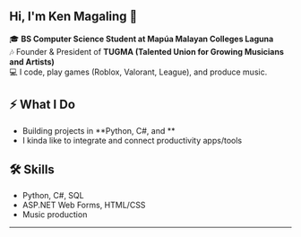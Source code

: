 ## Hi, I'm Ken Magaling 👋
🎓 **BS Computer Science Student at Mapúa Malayan Colleges Laguna**  
🎶 Founder & President of **TUGMA (Talented Union for Growing Musicians and Artists)**  
💻 I code, play games (Roblox, Valorant, League), and produce music.

## ⚡ What I Do
- Building projects in **Python, C#, and **
- I kinda like to integrate and connect productivity apps/tools

## 🛠️ Skills
- Python, C#, SQL
- ASP.NET Web Forms, HTML/CSS
- Music production
---

